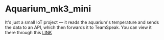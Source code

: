 # Aquarium_mk3_mini
It's just a small IoT project — it reads the aquarium's temperature and sends the data to an API, which then forwards it to TeamSpeak. You can view it there through this 
[LINK](bit.ly/furgi)
